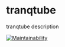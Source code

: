 # tranqtube

tranqtube description

[![Maintainability](https://api.codeclimate.com/v1/badges/bdfc7b2e7d7a3b9e4ab2/maintainability)](https://codeclimate.com/github/reinoldus/tranqtube/maintainability)